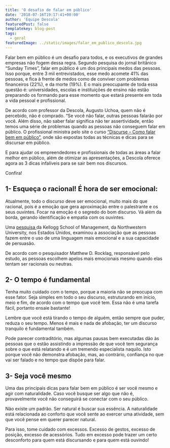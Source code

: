 ```yaml
---
title: 'O desafio de falar em público'
date: '2018-07-16T19:17:41+00:00'
author: 'Equipe Descola'
featuredPost: false
templatekey: blog-post
tags:
  - geral
featuredImage: ../static/images/falar_em_publico_descola.jpg
---
```


Falar bem em público é um desafio para todos, e os executivos de grandes empresas não fogem dessa regra. Segundo pesquisa do jornal britânico “Sunday Times”, falar em público é um dos principais medos das pessoas. Isso porque, entre 3 mil entrevistados, esse medo acomete 41% das pessoas, e fica à frente de medos como de conviver com problemas financeiros (22%), e da morte (19%). E o mais preocupante de toda essa questão é: universidades, escolas e instituições de ensino não estão preparando os formando para esse momento que estará presente em toda a vida pessoal e profissional.

De acordo com professor da Descola, Augusto Uchoa, quem não é percebido, não é comprado. “Se você não falar, outras pessoas falarão por você. Além disso, não saber falar significa não ter assertividade, então temos uma série de problemas quando as pessoas não conseguem falar em público. O profissional ministra pelo site o curso [“Discurse – Como falar bem em público”](https://descola.org/curso/discurse), onde são expostas todas as técnicas e dicas para se discursar em público.

E para ajudar os empreendedores e profissionais de todas as áreas a falar melhor em público, além de otimizar as apresentações, a Descola oferece agora as 3 dicas infalíveis para se sair bem nos discursos.

Confira!

## **1- Esqueça o racional! É hora de ser emocional:**

Atualmente, todo o discurso deve ser emocional, muito mais do que racional, pois é a emoção que gera aproximação entre o palestrante e os seus ouvintes. Focar na emoção é o segredo do bom discurso. Vá além da borda, gerando identificação e empatia com os ouvintes.

Uma [pesquisa ](https://journals.sagepub.com/doi/full/10.1177/0956797617744797)da Kellogg School of Management, da Northwestern University, nos Estados Unidos, examinou a associação que as pessoas fazem entre o uso de uma linguagem mais emocional e a sua capacidade de persuasão.

De acordo com o pesquisador Matthew D. Rocklag, responsável pelo estudo, as pessoas escolhem apelos mais emocionais mesmo quando elas tentam ser racionais ou neutras.

## **2- O tempo é fundamental**

Tenha muito cuidado com o tempo, porque a maioria não se preocupa com esse fator. Seja simples em todo o seu discurso, estruturando em início, meio e fim, de acordo com o tempo que você tem. Essa não é uma tarefa fácil, portanto ensaie bastante!

Lembre que você está tirando o tempo de alguém, então sempre que puder, reduza o seu tempo. Menos é mais e nada de afobação, ter um discurso tranquilo é fundamental também.

Pode parecer contraditório, mas algumas pausas bem executadas dão às pessoas que o estão assistindo a impressão de que você tem segurança sobre o que está relatando e é um tremendo especialista naquilo. Isto porque você não demonstra afobação, mas, ao contrário, confiança no que vai ser falado e no tempo que dispõe para falar.

## **3- Seja você mesmo**

Uma das principais dicas para falar bem em público é ser você mesmo e agir com naturalidade. Caso você busque ser algo que não é, provavelmente você não conseguirá se conectar com o seu público.

Não existe um padrão. Ser natural é buscar sua essência. A naturalidade está relacionada ao conforto que você sente ao exercer uma atividade, sem que você pense em querer parecer natural.

Para isso, tome cuidado com excessos. Excesso de gestos, excesso de posição, excesso de acessórios. Tudo em excesso pode trazer um certo desconforto para quem está discursando e para quem está ouvindo!
